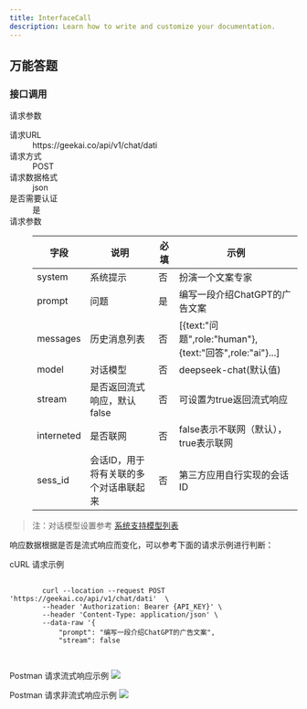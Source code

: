 ```yaml
---
title: InterfaceCall
description: Learn how to write and customize your documentation.
---
```


<div class="text-base leading-7 text-gray-700 dark:text-gray-400">
    <h2 id="dati-ai" class="text-2xl font-bold tracking-tight text-gray-900 dark:text-white"> 万能答题 </h2>
    <h3 id="dati-api" class="mt-6 text-xl font-bold tracking-tight text-gray-900 dark:text-white">
    接口调用
    </h3>
    <p class="mt-6 font-semibold">
    请求参数
    </p>
    <dl class="divide-y divide-gray-200 overflow-x-auto">
    <div class="px-4 py-6 sm:grid sm:grid-cols-3 sm:gap-4 sm:px-0">
        <dt class="text-sm font-medium leading-6 text-gray-900 dark:text-gray-400">
        请求URL
        </dt>
        <dd class="mt-1 text-sm leading-6 text-gray-700 sm:col-span-2 sm:mt-0 lg:-ml-24 dark:text-gray-400">
        https://geekai.co/api/v1/chat/dati
        </dd>
    </div>
    <div class="px-4 py-6 sm:grid sm:grid-cols-3 sm:gap-4 sm:px-0">
        <dt class="text-sm font-medium leading-6 text-gray-900 dark:text-gray-400">
        请求方式
        </dt>
        <dd class="mt-1 text-sm leading-6 text-gray-700 sm:col-span-2 sm:mt-0 lg:-ml-24 dark:text-gray-400">
        POST
        </dd>
    </div>
    <div class="px-4 py-6 sm:grid sm:grid-cols-3 sm:gap-4 sm:px-0">
        <dt class="text-sm font-medium leading-6 text-gray-900 dark:text-gray-400">
        请求数据格式
        </dt>
        <dd class="mt-1 text-sm leading-6 text-gray-700 sm:col-span-2 sm:mt-0 lg:-ml-24 dark:text-gray-400">
        json
        </dd>
    </div>
    <div class="px-4 py-6 sm:grid sm:grid-cols-3 sm:gap-4 sm:px-0">
        <dt class="text-sm font-medium leading-6 text-gray-900 dark:text-gray-400">
        是否需要认证
        </dt>
        <dd class="mt-1 text-sm leading-6 text-gray-700 sm:col-span-2 sm:mt-0 lg:-ml-24 dark:text-gray-400">
        是
        </dd>
    </div>
    <div class="px-4 py-6 sm:grid sm:grid-cols-3 sm:gap-4 sm:px-0">
        <dt class="text-sm font-medium leading-6 text-gray-900 dark:text-gray-400">
        请求参数
        </dt>
        <dd class="mt-1 text-sm leading-6 text-gray-700 sm:col-span-2 sm:mt-0 lg:-ml-24">
        <div class="inline-block min-w-full align-middle">
            <table class="min-w-full divide-y divide-gray-300">
            <thead>
                <tr>
                <th scope="col" class="py-3.5 pl-4 pr-3 text-left text-sm font-semibold text-gray-900 sm:pl-0 dark:text-gray-400">
                    字段
                </th>
                <th scope="col" class="px-3 py-3.5 text-left text-sm font-semibold text-gray-900 dark:text-gray-400">
                    说明
                </th>
                <th scope="col" class="px-3 py-3.5 text-left text-sm font-semibold text-gray-900 dark:text-gray-400">
                    必填
                </th>
                <th scope="col" class="px-3 py-3.5 text-left text-sm font-semibold text-gray-900 dark:text-gray-400">
                    示例
                </th>
                </tr>
            </thead>
            <tbody class="divide-y divide-gray-200">
                <tr>
                <td class="whitespace-nowrap py-4 pl-4 pr-3 text-sm font-medium text-gray-900 sm:pl-0 dark:text-gray-400">
                    system
                </td>
                <td class="whitespace-nowrap px-3 py-4 text-sm text-gray-500 dark:text-gray-400">
                    系统提示
                </td>
                <td class="whitespace-nowrap px-3 py-4 text-sm text-gray-500 dark:text-gray-400">
                    否
                </td>
                <td class="whitespace-nowrap px-3 py-4 text-sm text-gray-500 dark:text-gray-400">
                    扮演一个文案专家
                </td>
                </tr>
                <tr>
                <td class="whitespace-nowrap py-4 pl-4 pr-3 text-sm font-medium text-gray-900 sm:pl-0 dark:text-gray-400">
                    prompt
                </td>
                <td class="whitespace-nowrap px-3 py-4 text-sm text-gray-500 dark:text-gray-400">
                    问题
                </td>
                <td class="whitespace-nowrap px-3 py-4 text-sm text-gray-500 dark:text-gray-400">
                    是
                </td>
                <td class="whitespace-nowrap px-3 py-4 text-sm text-gray-500 dark:text-gray-400">
                    编写一段介绍ChatGPT的广告文案
                </td>
                </tr>
                <tr>
                <td class="whitespace-nowrap py-4 pl-4 pr-3 text-sm font-medium text-gray-900 sm:pl-0 dark:text-gray-400">
                    messages
                </td>
                <td class="whitespace-nowrap px-3 py-4 text-sm text-gray-500 dark:text-gray-400">
                    历史消息列表
                </td>
                <td class="whitespace-nowrap px-3 py-4 text-sm text-gray-500 dark:text-gray-400">
                    否
                </td>
                <td class="whitespace-nowrap px-3 py-4 text-sm text-gray-500 dark:text-gray-400">
                    [{text:"问题",role:"human"},{text:"回答",role:"ai"}...]
                </td>
                </tr>
                <tr>
                <td class="whitespace-nowrap py-4 pl-4 pr-3 text-sm font-medium text-gray-900 sm:pl-0 dark:text-gray-400">
                    model
                </td>
                <td class="whitespace-nowrap px-3 py-4 text-sm text-gray-500 dark:text-gray-400">
                    对话模型
                </td>
                <td class="whitespace-nowrap px-3 py-4 text-sm text-gray-500 dark:text-gray-400">
                    否
                </td>
                <td class="whitespace-nowrap px-3 py-4 text-sm text-gray-500 dark:text-gray-400">
                    deepseek-chat(默认值)
                </td>
                </tr>
                <tr>
                <td class="whitespace-nowrap py-4 pl-4 pr-3 text-sm font-medium text-gray-900 sm:pl-0 dark:text-gray-400">
                    stream
                </td>
                <td class="whitespace-nowrap px-3 py-4 text-sm text-gray-500 dark:text-gray-400">
                    是否返回流式响应，默认false
                </td>
                <td class="whitespace-nowrap px-3 py-4 text-sm text-gray-500 dark:text-gray-400">
                    否
                </td>
                <td class="whitespace-nowrap px-3 py-4 text-sm text-gray-500 dark:text-gray-400">
                    可设置为true返回流式响应
                </td>
                </tr>
                <tr>
                <td class="whitespace-nowrap py-4 pl-4 pr-3 text-sm font-medium text-gray-900 sm:pl-0 dark:text-gray-400">
                    interneted
                </td>
                <td class="whitespace-nowrap px-3 py-4 text-sm text-gray-500 dark:text-gray-400">
                    是否联网
                </td>
                <td class="whitespace-nowrap px-3 py-4 text-sm text-gray-500 dark:text-gray-400">
                    否
                </td>
                <td class="whitespace-nowrap px-3 py-4 text-sm text-gray-500 dark:text-gray-400">
                    false表示不联网（默认），true表示联网
                </td>
                </tr>
                <tr>
                <td class="whitespace-nowrap py-4 pl-4 pr-3 text-sm font-medium text-gray-900 sm:pl-0 dark:text-gray-400">
                    sess_id
                </td>
                <td class="whitespace-nowrap px-3 py-4 text-sm text-gray-500 dark:text-gray-400">
                    会话ID，用于将有关联的多个对话串联起来
                </td>
                <td class="whitespace-nowrap px-3 py-4 text-sm text-gray-500 dark:text-gray-400">
                    否
                </td>
                <td class="whitespace-nowrap px-3 py-4 text-sm text-gray-500 dark:text-gray-400">
                    第三方应用自行实现的会话ID
                </td>
                </tr>
            </tbody>
            </table>
        </div>
        </dd>
    </div>
    </dl>
    <blockquote class="mt-3 text-sm">
    注：对话模型设置参考
    <a href="/models" target="_blank" class="underline hover:text-gray-500">
        系统支持模型列表
    </a>
    </blockquote>
    <p class="mt-6">
    响应数据根据是否是流式响应而变化，可以参考下面的请求示例进行判断：
    </p>
    <p class="mt-6 font-semibold">
    cURL 请求示例
    </p>
    <pre class="mt-6 bg-slate-100 flex flex-start items-center justify-start p-4 overflow-x-auto">
    <code>
        curl --location --request POST 'https://geekai.co/api/v1/chat/dati'  \
        --header 'Authorization: Bearer {API_KEY}' \
        --header 'Content-Type: application/json' \
        --data-raw '{
            "prompt": "编写一段介绍ChatGPT的广告文案",
            "stream": false
    </code>
    </pre>
    <p class="mt-6 font-semibold"> Postman 请求流式响应示例 
        <img class="mt-2" src="https://cdn.geekai.co/storage/2024/07/14/image-20240414001138207.png">
    </p>
    <p class="mt-6 font-semibold"> Postman 请求非流式响应示例 
        <img class="mt-2" src="https://cdn.geekai.co/storage/2024/07/14/image-20240414001233000.png">
    </p>

</div>



